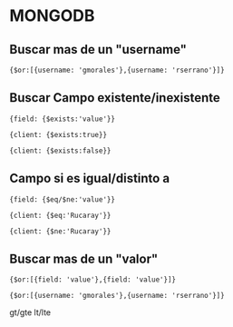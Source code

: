 # MONGODB

## Buscar mas de un "username"

```
{$or:[{username: 'gmorales'},{username: 'rserrano'}]}
```
## Buscar Campo existente/inexistente

```
{field: {$exists:'value'}}
```
```
{client: {$exists:true}}
```
```
{client: {$exists:false}}
```
## Campo si es igual/distinto a
```
{field: {$eq/$ne:'value'}}
```
```
{client: {$eq:'Rucaray'}}
```
```
{client: {$ne:'Rucaray'}}
```

## Buscar mas de un "valor"
```
{$or:[{field: 'value'},{field: 'value'}]}
```

```
{$or:[{username: 'gmorales'},{username: 'rserrano'}]}
```



gt/gte
lt/lte